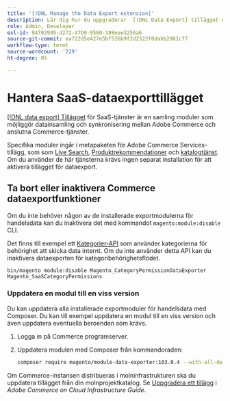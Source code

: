 ```yaml
---
title: '[!DNL Manage the Data Export extension]'
description: Lär dig hur du uppgraderar  [!DNL Data Export] tillägget och tar bort eller inaktiverar dataexporttjänster som inte behövs.
role: Admin, Developer
exl-id: 94702995-d272-47b9-9560-198eee3250a6
source-git-commit: ea722d5e427e5bf536b9f2d2322f0dabb2981c77
workflow-type: tm+mt
source-wordcount: '229'
ht-degree: 0%

---
```


# Hantera SaaS-dataexporttillägget

[[!DNL data export] Tillägget](https://github.com/magento/commerce-data-export) för SaaS-tjänster är en samling moduler som möjliggör datainsamling och synkronisering mellan Adobe Commerce och anslutna Commerce-tjänster.

Specifika moduler ingår i metapaketen för Adobe Commerce Services-tillägg, som
som [Live Search](/help/live-search/overview.md), [Produktrekommendationer](/help/product-recommendations/overview.md) och [katalogtjänst](/help/catalog-service/overview.md). Om du använder de här tjänsterna krävs ingen separat installation för att aktivera tillägget för dataexport.

## Ta bort eller inaktivera Commerce dataexportfunktioner

Om du inte behöver någon av de installerade exportmodulerna för handelsdata kan du inaktivera det med kommandot `magento:module:disable` CLI.

Det finns till exempel ett [Kategorier-API](https://developer.adobe.com/commerce/webapi/graphql/schema/catalog-service/queries/categories/) som använder kategorierna för behörighet att skicka data internt. Om du inte använder detta API kan du inaktivera dataexporten för kategoribehörighetsflödet.

```shell script
bin/magento module:disable Magento_CategoryPermissionDataExporter Magento_SaaSCategoryPermissions
```

### Uppdatera en modul till en viss version

Du kan uppdatera alla installerade exportmoduler för handelsdata med Composer. Du kan till exempel uppdatera en modul till en viss version och även uppdatera eventuella beroenden som krävs.

1. Logga in på Commerce programserver.

1. Uppdatera modulen med Composer från kommandoraden:

   ```bash
   composer require magento/module-data-exporter:103.0.4 --with-all-dependencies
   ```

Om Commerce-instansen distribueras i molninfrastrukturen ska du uppdatera tillägget från din molnprojektkatalog. Se [Uppgradera ett tillägg](https://experienceleague.adobe.com/en/docs/commerce-cloud-service/user-guide/configure-store/extensions#upgrade-an-extension) i _Adobe Commerce on Cloud Infrastructure Guide_.
